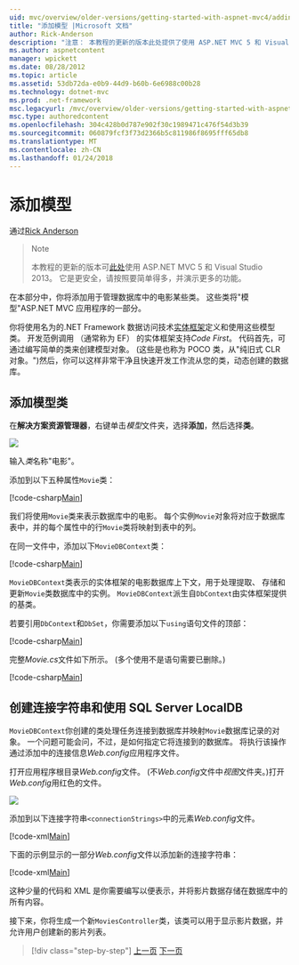 ```yaml
---
uid: mvc/overview/older-versions/getting-started-with-aspnet-mvc4/adding-a-model
title: "添加模型 |Microsoft 文档"
author: Rick-Anderson
description: "注意： 本教程的更新的版本此处提供了使用 ASP.NET MVC 5 和 Visual Studio 2013。 它是更安全，请按照和演示要简单得多..."
ms.author: aspnetcontent
manager: wpickett
ms.date: 08/28/2012
ms.topic: article
ms.assetid: 53db72da-e0b9-44d9-b60b-6e6988c00b28
ms.technology: dotnet-mvc
ms.prod: .net-framework
msc.legacyurl: /mvc/overview/older-versions/getting-started-with-aspnet-mvc4/adding-a-model
msc.type: authoredcontent
ms.openlocfilehash: 304c428b0d787e902f30c1989471c476f54d3b39
ms.sourcegitcommit: 060879fcf3f73d2366b5c811986f8695fff65db8
ms.translationtype: MT
ms.contentlocale: zh-CN
ms.lasthandoff: 01/24/2018
---
```

<a name="adding-a-model"></a>添加模型
====================
通过[Rick Anderson](https://github.com/Rick-Anderson)

> > [!NOTE]
> > 本教程的更新的版本可[此处](../../getting-started/introduction/getting-started.md)使用 ASP.NET MVC 5 和 Visual Studio 2013。 它是更安全，请按照要简单得多，并演示更多的功能。


在本部分中，你将添加用于管理数据库中的电影某些类。 这些类将&quot;模型&quot;ASP.NET MVC 应用程序的一部分。

你将使用名为的.NET Framework 数据访问技术[实体框架](https://msdn.microsoft.com/library/bb399572(VS.110).aspx)定义和使用这些模型类。 开发范例调用 （通常称为 EF） 的实体框架支持*Code First*。 代码首先，可通过编写简单的类来创建模型对象。 (这些是也称为 POCO 类，从&quot;纯旧式 CLR 对象。&quot;)然后，你可以这样非常干净且快速开发工作流从您的类，动态创建的数据库。

## <a name="adding-model-classes"></a>添加模型类

在**解决方案资源管理器**，右键单击*模型*文件夹，选择**添加**，然后选择**类**。

![](adding-a-model/_static/image1.png)

输入*类*名称&quot;电影&quot;。

添加到以下五种属性`Movie`类：

[!code-csharp[Main](adding-a-model/samples/sample1.cs)]

我们将使用`Movie`类来表示数据库中的电影。 每个实例`Movie`对象将对应于数据库表中，并的每个属性中的行`Movie`类将映射到表中的列。

在同一文件中，添加以下`MovieDBContext`类：

[!code-csharp[Main](adding-a-model/samples/sample2.cs)]

`MovieDBContext`类表示的实体框架的电影数据库上下文，用于处理提取、 存储和更新`Movie`类数据库中的实例。 `MovieDBContext`派生自`DbContext`由实体框架提供的基类。

若要引用`DbContext`和`DbSet`，你需要添加以下`using`语句文件的顶部：

[!code-csharp[Main](adding-a-model/samples/sample3.cs)]

完整*Movie.cs*文件如下所示。 (多个使用不是语句需要已删除。)

[!code-csharp[Main](adding-a-model/samples/sample4.cs)]

## <a name="creating-a-connection-string-and-working-with-sql-server-localdb"></a>创建连接字符串和使用 SQL Server LocalDB

`MovieDBContext`你创建的类处理任务连接到数据库并映射`Movie`数据库记录的对象。 一个问题可能会问，不过，是如何指定它将连接到的数据库。 将执行该操作通过添加中的连接信息*Web.config*应用程序文件。

打开应用程序根目录*Web.config*文件。 (不*Web.config*文件中*视图*文件夹。)打开*Web.config*用红色的文件。

![](adding-a-model/_static/image2.png)

添加到以下连接字符串`<connectionStrings>`中的元素*Web.config*文件。

[!code-xml[Main](adding-a-model/samples/sample5.xml)]

下面的示例显示的一部分*Web.config*文件以添加新的连接字符串：

[!code-xml[Main](adding-a-model/samples/sample6.xml?highlight=6-9)]

这种少量的代码和 XML 是你需要编写以便表示，并将影片数据存储在数据库中的所有内容。

接下来，你将生成一个新`MoviesController`类，该类可以用于显示影片数据，并允许用户创建新的影片列表。

>[!div class="step-by-step"]
[上一页](adding-a-view.md)
[下一页](accessing-your-models-data-from-a-controller.md)
